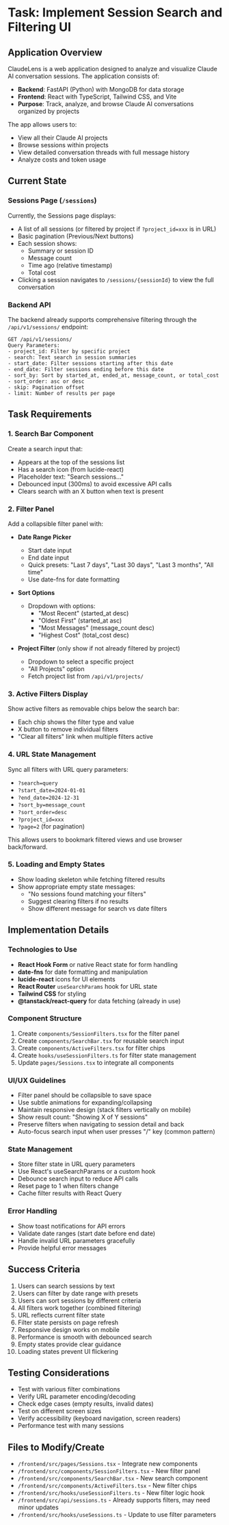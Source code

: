 # Task: Implement Session Search and Filtering UI

## Application Overview

ClaudeLens is a web application designed to analyze and visualize Claude AI conversation sessions. The application consists of:

- **Backend**: FastAPI (Python) with MongoDB for data storage
- **Frontend**: React with TypeScript, Tailwind CSS, and Vite
- **Purpose**: Track, analyze, and browse Claude AI conversations organized by projects

The app allows users to:
- View all their Claude AI projects
- Browse sessions within projects
- View detailed conversation threads with full message history
- Analyze costs and token usage

## Current State

### Sessions Page (`/sessions`)
Currently, the Sessions page displays:
- A list of all sessions (or filtered by project if `?project_id=xxx` is in URL)
- Basic pagination (Previous/Next buttons)
- Each session shows:
  - Summary or session ID
  - Message count
  - Time ago (relative timestamp)
  - Total cost
- Clicking a session navigates to `/sessions/{sessionId}` to view the full conversation

### Backend API
The backend already supports comprehensive filtering through the `/api/v1/sessions/` endpoint:

```
GET /api/v1/sessions/
Query Parameters:
- project_id: Filter by specific project
- search: Text search in session summaries
- start_date: Filter sessions starting after this date
- end_date: Filter sessions ending before this date
- sort_by: Sort by started_at, ended_at, message_count, or total_cost
- sort_order: asc or desc
- skip: Pagination offset
- limit: Number of results per page
```

## Task Requirements

### 1. Search Bar Component
Create a search input that:
- Appears at the top of the sessions list
- Has a search icon (from lucide-react)
- Placeholder text: "Search sessions..."
- Debounced input (300ms) to avoid excessive API calls
- Clears search with an X button when text is present

### 2. Filter Panel
Add a collapsible filter panel with:
- **Date Range Picker**
  - Start date input
  - End date input
  - Quick presets: "Last 7 days", "Last 30 days", "Last 3 months", "All time"
  - Use date-fns for date formatting

- **Sort Options**
  - Dropdown with options:
    - "Most Recent" (started_at desc)
    - "Oldest First" (started_at asc)
    - "Most Messages" (message_count desc)
    - "Highest Cost" (total_cost desc)

- **Project Filter** (only show if not already filtered by project)
  - Dropdown to select a specific project
  - "All Projects" option
  - Fetch project list from `/api/v1/projects/`

### 3. Active Filters Display
Show active filters as removable chips below the search bar:
- Each chip shows the filter type and value
- X button to remove individual filters
- "Clear all filters" link when multiple filters active

### 4. URL State Management
Sync all filters with URL query parameters:
- `?search=query`
- `?start_date=2024-01-01`
- `?end_date=2024-12-31`
- `?sort_by=message_count`
- `?sort_order=desc`
- `?project_id=xxx`
- `?page=2` (for pagination)

This allows users to bookmark filtered views and use browser back/forward.

### 5. Loading and Empty States
- Show loading skeleton while fetching filtered results
- Show appropriate empty state messages:
  - "No sessions found matching your filters"
  - Suggest clearing filters if no results
  - Show different message for search vs date filters

## Implementation Details

### Technologies to Use
- **React Hook Form** or native React state for form handling
- **date-fns** for date formatting and manipulation
- **lucide-react** icons for UI elements
- **React Router** `useSearchParams` hook for URL state
- **Tailwind CSS** for styling
- **@tanstack/react-query** for data fetching (already in use)

### Component Structure
1. Create `components/SessionFilters.tsx` for the filter panel
2. Create `components/SearchBar.tsx` for reusable search input
3. Create `components/ActiveFilters.tsx` for filter chips
4. Create `hooks/useSessionFilters.ts` for filter state management
5. Update `pages/Sessions.tsx` to integrate all components

### UI/UX Guidelines
- Filter panel should be collapsible to save space
- Use subtle animations for expanding/collapsing
- Maintain responsive design (stack filters vertically on mobile)
- Show result count: "Showing X of Y sessions"
- Preserve filters when navigating to session detail and back
- Auto-focus search input when user presses "/" key (common pattern)

### State Management
- Store filter state in URL query parameters
- Use React's useSearchParams or a custom hook
- Debounce search input to reduce API calls
- Reset page to 1 when filters change
- Cache filter results with React Query

### Error Handling
- Show toast notifications for API errors
- Validate date ranges (start date before end date)
- Handle invalid URL parameters gracefully
- Provide helpful error messages

## Success Criteria
1. Users can search sessions by text
2. Users can filter by date range with presets
3. Users can sort sessions by different criteria
4. All filters work together (combined filtering)
5. URL reflects current filter state
6. Filter state persists on page refresh
7. Responsive design works on mobile
8. Performance is smooth with debounced search
9. Empty states provide clear guidance
10. Loading states prevent UI flickering

## Testing Considerations
- Test with various filter combinations
- Verify URL parameter encoding/decoding
- Check edge cases (empty results, invalid dates)
- Test on different screen sizes
- Verify accessibility (keyboard navigation, screen readers)
- Performance test with many sessions

## Files to Modify/Create
- `/frontend/src/pages/Sessions.tsx` - Integrate new components
- `/frontend/src/components/SessionFilters.tsx` - New filter panel
- `/frontend/src/components/SearchBar.tsx` - New search component
- `/frontend/src/components/ActiveFilters.tsx` - New filter chips
- `/frontend/src/hooks/useSessionFilters.ts` - New filter logic hook
- `/frontend/src/api/sessions.ts` - Already supports filters, may need minor updates
- `/frontend/src/hooks/useSessions.ts` - Update to use filter parameters
